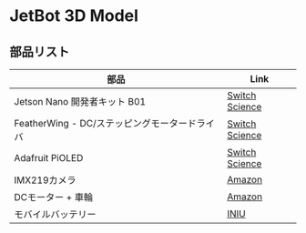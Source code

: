 # JetBot 3D Model


## 部品リスト
| 部品 | Link |
| ---- | ---- |
| Jetson Nano 開発者キット B01 | [Switch Science](https://www.switch-science.com/products/6239)|
| FeatherWing - DC/ステッピングモータードライバ | [Switch Science](https://www.switch-science.com/products/6457) |
| Adafruit PiOLED | [Switch Science](https://www.switch-science.com/products/3393) |
| IMX219カメラ | [Amazon](https://www.amazon.co.jp/dp/B08K2SRZNX/) |
| DCモーター + 車輪 | [Amazon](https://www.amazon.co.jp/dp/B09F92W3V3/) |
| モバイルバッテリー | [INIU](https://www.iniupower.com/iniu-portable-charger-10000mah-power-bank-led-display-dual-usb-output/) |
